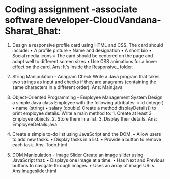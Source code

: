 # Coding assignment -associate software developer-CloudVandana-Sharat_Bhat:
1. Design a responsive profile card using HTML and CSS. The card should include:
        • A profile picture
        • Name and designation
        • A short bio
        • Social media icons
        • The card should be centered on the page and adapt well to different screen sizes
        • Use CSS animations for a hover effect on the card.
Ans: It's inside the Responsive_ folder.

2. String Manipulation - Anagram Check
    Write a Java program that takes two strings as input and checks if they are anagrams (containing the same characters in a different order).
Ans: Main.java

3. Object-Oriented Programming - Employee Management System
        Design a simple Java class Employee with the following attributes:
                • id (integer)
                • name (string)
                • salary (double)
        Create a method displayDetails() to print employee details. Write a main method to:
                1. Create at least 3 Employee objects.
                2. Store them in a list.
                3. Display their details.
Ans: EmployeeDetails.java

4. Create a simple to-do list using JavaScript and the DOM.
        • Allow users to add new tasks.
        • Display tasks in a list.
        • Provide a button to remove each task.
Ans: Todo.html
5. DOM Manipulation - Image Slider
        Create an image slider using JavaScript that:
                • Displays one image at a time.
                • Has Next and Previous buttons to navigate through images.
                • Uses an array of image URLs.
Ans:Imageslider.html
